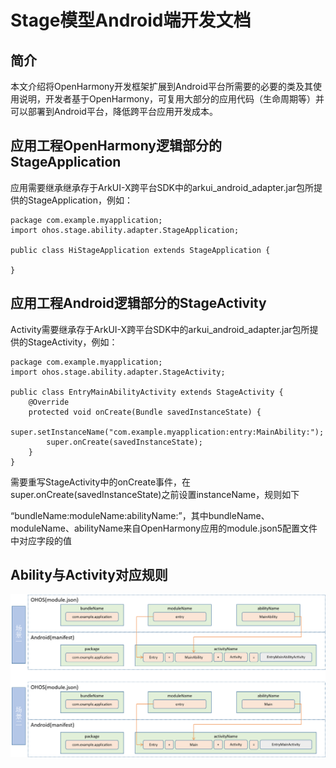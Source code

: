# Stage模型Android端开发文档

## 简介

本文介绍将OpenHarmony开发框架扩展到Android平台所需要的必要的类及其使用说明，开发者基于OpenHarmony，可复用大部分的应用代码（生命周期等）并可以部署到Android平台，降低跨平台应用开发成本。

## 应用工程OpenHarmony逻辑部分的StageApplication

应用需要继承继承存于ArkUI-X跨平台SDK中的arkui_android_adapter.jar包所提供的StageApplication，例如：

```
package com.example.myapplication;
import ohos.stage.ability.adapter.StageApplication;

public class HiStageApplication extends StageApplication {

}
```

## 应用工程Android逻辑部分的StageActivity

Activity需要继承存于ArkUI-X跨平台SDK中的arkui_android_adapter.jar包所提供的StageActivity，例如：

```
package com.example.myapplication;
import ohos.stage.ability.adapter.StageActivity;

public class EntryMainAbilityActivity extends StageActivity {
    @Override
    protected void onCreate(Bundle savedInstanceState) {
        super.setInstanceName("com.example.myapplication:entry:MainAbility:");
        super.onCreate(savedInstanceState);
    }
}
```

需要重写StageActivity中的onCreate事件，在super.onCreate(savedInstanceState)之前设置instanceName，规则如下

“bundleName:moduleName:abilityName:”，其中bundleName、moduleName、abilityName来自OpenHarmony应用的module.json5配置文件中对应字段的值

## Ability与Activity对应规则
  ![stage_android](figures/stage_android.png)




